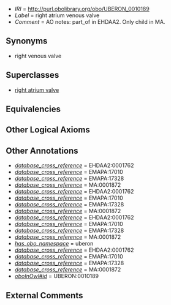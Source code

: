 * *IRI* = http://purl.obolibrary.org/obo/UBERON_0010189
 * *Label* = right atrium venous valve
 * *Comment* = AO notes: part_of in EHDAA2. Only child in MA.

## Synonyms

 * right venous valve

## Superclasses

 * [right atrium valve](../../UBERON/08/UBERON_0005208.md)

## Equivalencies


## Other Logical Axioms


## Other Annotations

 * *[database_cross_reference](../../ef/oboInOwl#hasDbXref.md)* = EHDAA2:0001762
 * *[database_cross_reference](../../ef/oboInOwl#hasDbXref.md)* = EMAPA:17010
 * *[database_cross_reference](../../ef/oboInOwl#hasDbXref.md)* = EMAPA:17328
 * *[database_cross_reference](../../ef/oboInOwl#hasDbXref.md)* = MA:0001872
 * *[database_cross_reference](../../ef/oboInOwl#hasDbXref.md)* = EHDAA2:0001762
 * *[database_cross_reference](../../ef/oboInOwl#hasDbXref.md)* = EMAPA:17010
 * *[database_cross_reference](../../ef/oboInOwl#hasDbXref.md)* = EMAPA:17328
 * *[database_cross_reference](../../ef/oboInOwl#hasDbXref.md)* = MA:0001872
 * *[database_cross_reference](../../ef/oboInOwl#hasDbXref.md)* = EHDAA2:0001762
 * *[database_cross_reference](../../ef/oboInOwl#hasDbXref.md)* = EMAPA:17010
 * *[database_cross_reference](../../ef/oboInOwl#hasDbXref.md)* = EMAPA:17328
 * *[database_cross_reference](../../ef/oboInOwl#hasDbXref.md)* = MA:0001872
 * *[has_obo_namespace](../../ce/oboInOwl#hasOBONamespace.md)* = uberon
 * *[database_cross_reference](../../ef/oboInOwl#hasDbXref.md)* = EHDAA2:0001762
 * *[database_cross_reference](../../ef/oboInOwl#hasDbXref.md)* = EMAPA:17010
 * *[database_cross_reference](../../ef/oboInOwl#hasDbXref.md)* = EMAPA:17328
 * *[database_cross_reference](../../ef/oboInOwl#hasDbXref.md)* = MA:0001872
 * *[oboInOwl#id](../../id/oboInOwl#id.md)* = UBERON:0010189

## External Comments


